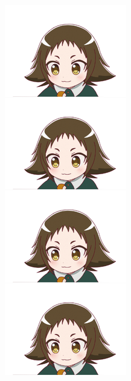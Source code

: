 <img src=img/readmegif1.gif width="320"/> <img src=img/GwUZq.gif width="320"/>
<img src=img/GwUZq.gif width="320"/> <img src=img/readmegif1.gif width="320"/>
